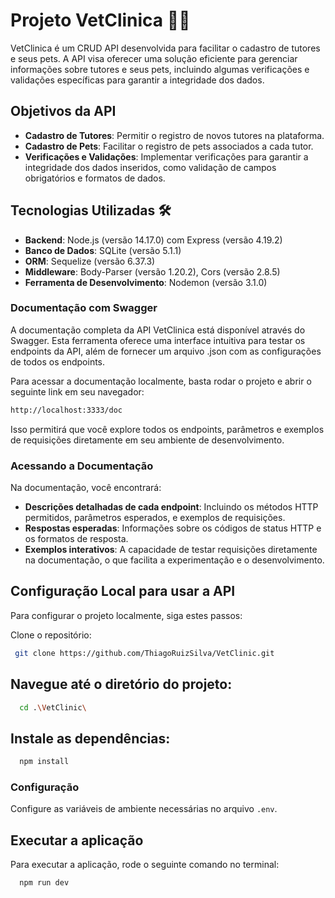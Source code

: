 # Projeto VetClinica 🐶🐱

VetClinica é um CRUD API desenvolvida para facilitar o cadastro de tutores e seus pets. A API visa oferecer uma solução eficiente para gerenciar informações sobre tutores e seus pets, incluindo algumas verificações e validações específicas para garantir a integridade dos dados.

## Objetivos da API

- **Cadastro de Tutores**: Permitir o registro de novos tutores na plataforma.
- **Cadastro de Pets**: Facilitar o registro de pets associados a cada tutor.
- **Verificações e Validações**: Implementar verificações para garantir a integridade dos dados inseridos, como validação de campos obrigatórios e formatos de dados.

## Tecnologias Utilizadas 🛠

- **Backend**: Node.js (versão 14.17.0) com Express (versão 4.19.2)
- **Banco de Dados**: SQLite (versão 5.1.1)
- **ORM**: Sequelize (versão 6.37.3)
- **Middleware**: Body-Parser (versão 1.20.2), Cors (versão 2.8.5)
- **Ferramenta de Desenvolvimento**: Nodemon (versão 3.1.0)

### Documentação com Swagger

A documentação completa da API VetClinica está disponível através do Swagger. Esta ferramenta oferece uma interface intuitiva para testar os endpoints da API, além de fornecer um arquivo .json com as configurações de todos os endpoints.

Para acessar a documentação localmente, basta rodar o projeto e abrir o seguinte link em seu navegador:
```bash
http://localhost:3333/doc
```

Isso permitirá que você explore todos os endpoints, parâmetros e exemplos de requisições diretamente em seu ambiente de desenvolvimento.

### Acessando a Documentação

Na documentação, você encontrará:

- **Descrições detalhadas de cada endpoint**: Incluindo os métodos HTTP permitidos, parâmetros esperados, e exemplos de requisições.
- **Respostas esperadas**: Informações sobre os códigos de status HTTP e os formatos de resposta.
- **Exemplos interativos**: A capacidade de testar requisições diretamente na documentação, o que facilita a experimentação e o desenvolvimento.


## Configuração Local para usar a API

Para configurar o projeto localmente, siga estes passos:

 Clone o repositório:

```bash
 git clone https://github.com/ThiagoRuizSilva/VetClinic.git
```

## Navegue até o diretório do projeto:

```bash
  cd .\VetClinic\
```

## Instale as dependências:

```bash
  npm install
```

### Configuração

 Configure as variáveis de ambiente necessárias no arquivo `.env`.
## Executar a aplicação

Para executar a aplicação, rode o seguinte comando no terminal:

```bash
  npm run dev
```

